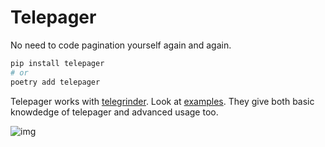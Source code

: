 # Telepager

No need to code pagination yourself again and again.

```bash
pip install telepager
# or
poetry add telepager
```

Telepager works with [telegrinder](https://github.com/timoniq/telegrinder).
Look at [examples](./examples). They give both basic knowdedge of telepager and advanced usage too.


![img](https://i.imgur.com/jveuNyV.png)
